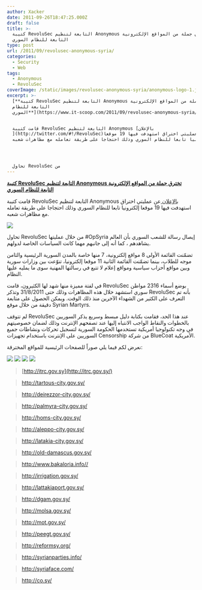 ```yaml
---
author: Xacker
date: 2011-09-26T18:47:25.000Z
draft: false
title: >-
  كتيبة RevoluSec التابعة لتنظيم Anonymous تخترق جملة من المواقع الإلكترونية
  التابعة للنظام السوري
type: post
url: /2011/09/revolusec-anonymous-syria/
categories:
  - Security
  - Web
tags:
  - Anonymous
  - RevoluSec
coverImage: /static/images/revolusec-anonymous-syria/anonymous-logo-1.jpg
excerpt: >-
  [**كتيبة RevoluSec التابعة لتنظيم Anonymous تخترق جملة من المواقع الإلكترونية
  التابعة للنظام
  السوري**](https://www.it-scoop.com/2011/09/revolusec-anonymous-syria/)


  قامت كتيبة RevoluSec التابعة لتنظيم Anonymous [بالإعلان
  ](http://twitter.com/#!/RevoluSec)عن عمليتي اختراق استهدفت فيها 19 موقعا
  إلكترونيا تابعا للنظام السوري وذلك احتجاجا على طريقة تعامله مع مظاهرات شعبه.




  تحاول RevoluSec من
---
```

[**كتيبة RevoluSec التابعة لتنظيم Anonymous تخترق جملة من المواقع الإلكترونية التابعة للنظام السوري**](https://www.it-scoop.com/2011/09/revolusec-anonymous-syria/)

قامت كتيبة RevoluSec التابعة لتنظيم Anonymous [بالإعلان ](http://twitter.com/#!/RevoluSec)عن عمليتي اختراق استهدفت فيها 19 موقعا إلكترونيا تابعا للنظام السوري وذلك احتجاجا على طريقة تعامله مع مظاهرات شعبه.

![](/static/images/revolusec-anonymous-syria/anonymous-logo-1.jpg)

تحاول RevoluSec من خلال عمليتها #OpSyria إيصال رسالة للشعب السوري بأن العالم يشاهدهم ، كما أنه إلى جانبهم مهما كانت السياسات الخاصة لدولهم.

تضمّنت القائمة الأولى 8 مواقع إلكترونية، 7 منها خاصة بالمدن السورية الرئيسية والثامن موجه للطلاب، بينما تضمّنت القائمة الثانية 11 موقعا إلكترونيا، تنوّعت بين وزارات سورية وبين مواقع أحزاب سياسية ومواقع إعلام لا تتبع في رسالتها المهنية سوى ما يمليه عليها النظام.

في لفتة مميزة منها شهد لها الكثيرون، قامت RevoluSec بوضع أسماء 2316 مواطن سوري استشهد خلال هذه المظاهرات وذلك حتى 31/8/2011 وتذكر RevoluSec بأنه تم التعرف على الكثير من الشهداء الآخرين منذ ذلك الوقت. ويمكن الحصول على متابعة دقيقة من خلال موقع Syrian Martyrs.

لم تتوقف RevoluSec عند هذا الحد، فقامت بكتابة دليل مبسط وسريع يذكر السوريين بالخطوات والنقاط الواجب الانتباه إليها عند تصفحهم الإنترنت وذلك لضمان خصوصيتهم في وجه تكنولوجيا أمريكية تستخدمها الحكومة السورية لتسجيل تحركات ونشاطات جميع السوريين على الإنترنت باستخدام تجهيزات Censorship من شركة BlueCoat الأمريكية.

نعرض لكم فيما يلي صوراً للصفحات الرئيسية للمواقع المخترقة:

![](/static/images/revolusec-anonymous-syria/post-7008-074420100-1316925286.png) ![](/static/images/revolusec-anonymous-syria/post-7008-019864200-1316925774.png) ![](/static/images/revolusec-anonymous-syria/9-26-2011-8-44-17-AM.png) ![](/static/images/revolusec-anonymous-syria/post-7008-042922500-1317014573.gif)

> [http://itrc.gov.sy](http://itrc.gov.sy/)

> <http://tartous-city.gov.sy/>

> <http://deirezzor-city.gov.sy/>

> <http://palmyra-city.gov.sy/>

> <http://homs-city.gov.sy/>

> <http://aleppo-city.gov.sy/>

> <http://latakia-city.gov.sy/>

> <http://old-damascus.gov.sy/>

> <http://www.bakaloria.info/>[/](http://itrc.gov.sy/)

> <http://irrigation.gov.sy/>

> <http://lattakiaport.gov.sy/>

> <http://dgam.gov.sy/>

> <http://molsa.gov.sy/>

> <http://mot.gov.sy/>

> <http://peegt.gov.sy/>

> <http://reformsy.org/>

> <http://syrianparties.info/>

> <http://syriaface.com/>

> <http://co.sy/>
